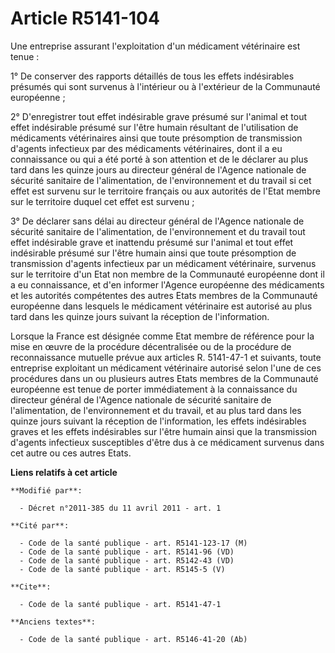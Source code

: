 # Article R5141-104

Une entreprise assurant l'exploitation d'un médicament vétérinaire est tenue :

1° De conserver des rapports détaillés de tous les effets indésirables présumés qui sont survenus à l'intérieur ou à
l'extérieur de la Communauté européenne ;

2° D'enregistrer tout effet indésirable grave présumé sur l'animal et tout effet indésirable présumé sur l'être humain
résultant de l'utilisation de médicaments vétérinaires ainsi que toute présomption de transmission d'agents infectieux par
des médicaments vétérinaires, dont il a eu connaissance ou qui a été porté à son attention et de le déclarer au plus tard
dans les quinze jours au directeur général de l'Agence nationale de sécurité sanitaire de l'alimentation, de l'environnement
et du travail  si cet effet est survenu sur le territoire français ou aux autorités de l'Etat membre sur le territoire duquel
cet effet est survenu ;

3° De déclarer sans délai au directeur général de l'Agence nationale de sécurité sanitaire de l'alimentation, de
l'environnement et du travail  tout effet indésirable grave et inattendu présumé sur l'animal et tout effet indésirable
présumé sur l'être humain ainsi que toute présomption de transmission d'agents infectieux par un médicament vétérinaire,
survenus sur le territoire d'un Etat non membre de la Communauté européenne dont il a eu connaissance, et d'en informer
l'Agence européenne des médicaments et les autorités compétentes des autres Etats membres de la Communauté européenne dans
lesquels le médicament vétérinaire est autorisé au plus tard dans les quinze jours suivant la réception de l'information.

Lorsque la France est désignée comme Etat membre de référence pour la mise en œuvre de la procédure décentralisée ou de la
procédure de reconnaissance mutuelle prévue aux articles R. 5141-47-1 et suivants, toute entreprise exploitant un médicament
vétérinaire autorisé selon l'une de ces procédures dans un ou plusieurs autres Etats membres de la Communauté européenne est
tenue de porter immédiatement à la connaissance du directeur général de l'Agence nationale de sécurité sanitaire de
l'alimentation, de l'environnement et du travail, et au plus tard dans les quinze jours suivant la réception de
l'information, les effets indésirables graves et les effets indésirables sur l'être humain ainsi que la transmission d'agents
infectieux susceptibles d'être dus à ce médicament survenus dans cet autre ou ces autres Etats.

**Liens relatifs à cet article**

	**Modifié par**:

	  - Décret n°2011-385 du 11 avril 2011 - art. 1

	**Cité par**:

	  - Code de la santé publique - art. R5141-123-17 (M)
	  - Code de la santé publique - art. R5141-96 (VD)
	  - Code de la santé publique - art. R5142-43 (VD)
	  - Code de la santé publique - art. R5145-5 (V)

	**Cite**:

	  - Code de la santé publique - art. R5141-47-1

	**Anciens textes**:

	  - Code de la santé publique - art. R5146-41-20 (Ab)

